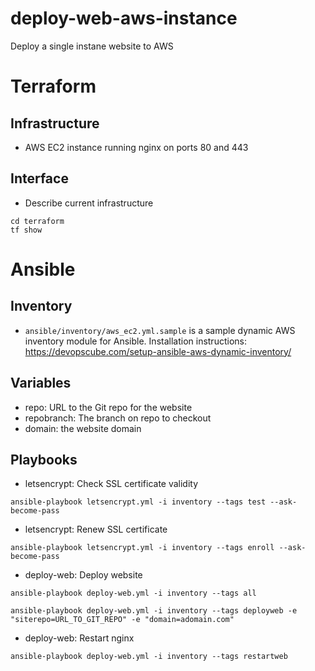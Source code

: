 # deploy-web-aws-instance

Deploy a single instane website to AWS

# Terraform

## Infrastructure

* AWS EC2 instance running nginx on ports 80 and 443

## Interface

* Describe current infrastructure

```
cd terraform
tf show
```

# Ansible

## Inventory

* `ansible/inventory/aws_ec2.yml.sample` is a sample dynamic AWS inventory module for Ansible. Installation instructions: https://devopscube.com/setup-ansible-aws-dynamic-inventory/

## Variables

* repo: URL to the Git repo for the website
* repobranch: The branch on repo to checkout
* domain: the website domain

## Playbooks

* letsencrypt: Check SSL certificate validity

```
ansible-playbook letsencrypt.yml -i inventory --tags test --ask-become-pass
```

* letsencrypt: Renew SSL certificate

```
ansible-playbook letsencrypt.yml -i inventory --tags enroll --ask-become-pass
```

* deploy-web: Deploy website

```
ansible-playbook deploy-web.yml -i inventory --tags all

ansible-playbook deploy-web.yml -i inventory --tags deployweb -e "siterepo=URL_TO_GIT_REPO" -e "domain=adomain.com"
```

* deploy-web: Restart nginx

```
ansible-playbook deploy-web.yml -i inventory --tags restartweb
```

